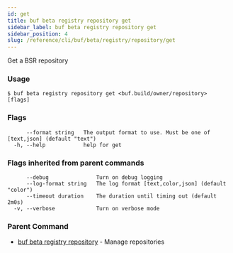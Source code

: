 ```yaml
---
id: get
title: buf beta registry repository get
sidebar_label: buf beta registry repository get
sidebar_position: 4
slug: /reference/cli/buf/beta/registry/repository/get
---
```

Get a BSR repository

### Usage
```terminal
$ buf beta registry repository get <buf.build/owner/repository> [flags]
```

### Flags

```
      --format string   The output format to use. Must be one of [text,json] (default "text")
  -h, --help            help for get
```

### Flags inherited from parent commands

```
      --debug               Turn on debug logging
      --log-format string   The log format [text,color,json] (default "color")
      --timeout duration    The duration until timing out (default 2m0s)
  -v, --verbose             Turn on verbose mode
```

### Parent Command

* [buf beta registry repository](../repository)	 - Manage repositories
